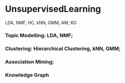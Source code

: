 # UnsupervisedLearning
LDA, NMF, HC, kNN, GMM, AM, KG

### Topic Modelling: LDA, NMF;
### Clustering: Hierarchical Clustering, kNN, GMM;
### Association Mining;
### Knowledge Graph
